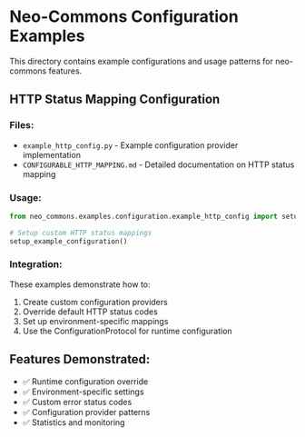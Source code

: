 # Neo-Commons Configuration Examples

This directory contains example configurations and usage patterns for neo-commons features.

## HTTP Status Mapping Configuration

### Files:
- `example_http_config.py` - Example configuration provider implementation
- `CONFIGURABLE_HTTP_MAPPING.md` - Detailed documentation on HTTP status mapping

### Usage:
```python
from neo_commons.examples.configuration.example_http_config import setup_example_configuration

# Setup custom HTTP status mappings
setup_example_configuration()
```

### Integration:
These examples demonstrate how to:
1. Create custom configuration providers
2. Override default HTTP status codes
3. Set up environment-specific mappings
4. Use the ConfigurationProtocol for runtime configuration

## Features Demonstrated:
- ✅ Runtime configuration override
- ✅ Environment-specific settings
- ✅ Custom error status codes
- ✅ Configuration provider patterns
- ✅ Statistics and monitoring
